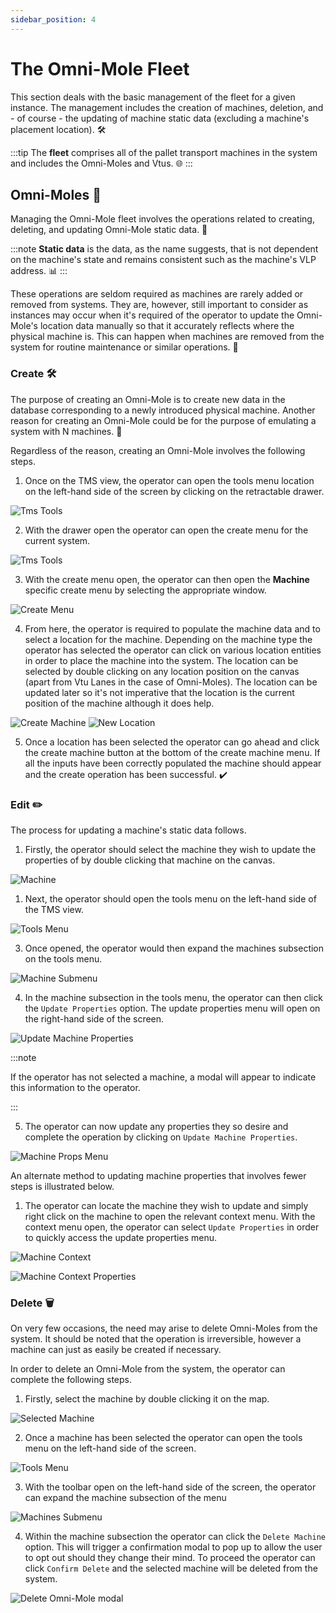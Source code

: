 ```yaml
---
sidebar_position: 4
---
```


# The Omni-Mole Fleet
This section deals with the basic management of the fleet for a given instance. The management includes the creation of machines, deletion, and - of course - the updating of machine static data (excluding a machine's placement location). 🛠️

:::tip
The __fleet__ comprises all of the pallet transport machines in the system and includes the Omni-Moles and Vtus. 🌐
:::

## Omni-Moles 🤖

Managing the Omni-Mole fleet involves the operations related to creating, deleting, and updating Omni-Mole static data. 🔄

:::note
__Static data__ is the data, as the name suggests, that is not dependent on the machine's state and remains consistent such as the machine's VLP address. 📊
:::

These operations are seldom required as machines are rarely added or removed from systems. They are, however, still important to consider as instances may occur when it's required of the operator to update the Omni-Mole's location data manually so that it accurately reflects where the physical machine is. This can happen when machines are removed from the system for routine maintenance or similar operations. 🔧

### Create 🛠️

The purpose of creating an Omni-Mole is to create new data in the database corresponding to a newly introduced physical machine. Another reason for creating an Omni-Mole could be for the purpose of emulating a system with N machines. 🌟

Regardless of the reason, creating an Omni-Mole involves the following steps.

1. Once on the TMS view, the operator can open the tools menu location on the left-hand side of the screen by clicking on the retractable drawer.

![Tms Tools](assets/fleet-management/tms-view-tools.png)

2. With the drawer open the operator can open the create menu for the current system. 

![Tms Tools](assets/fleet-management/tms-view-tools-create.png)


3. With the create menu open, the operator can then open the __Machine__ specific create menu by selecting the appropriate window.

![Create Menu](assets/fleet-management/tms-view-rhs-menu-machines.png)

4. From here, the operator is required to populate the machine data and to select a location for the machine. Depending on the machine type the operator has selected the operator can click on various location entities in order to place the machine into the system.  The location can be selected by double clicking on any location position on the canvas (apart from Vtu Lanes in the case of Omni-Moles). The location can be updated later so it's not imperative that the location is the current position of the machine although it does help.

![Create Machine](assets/fleet-management/tms-menu-machine-props.png)
![New Location](assets/fleet-management/tms-view-create-machine.png)

5. Once a location has been selected the operator can go ahead and click the create machine button at the bottom of the create machine menu. If all the inputs have been correctly populated the machine should appear and the create operation has been successful. ✔️


### Edit ✏️

The process for updating a machine's static data follows.

1. Firstly, the operator should select the machine they wish to update the properties of by double clicking that machine on the canvas.

![Machine](assets/fleet-management/tms-view-new-machine.png)


1. Next, the operator should open the tools menu on the left-hand side of the TMS view.

![Tools Menu](assets/fleet-management/tms-view-tools.png)

3. Once opened, the operator would then expand the machines subsection on the tools menu. 

![Machine Submenu](assets/fleet-management/tms-view-machine-submenu.png)

4. In the machine subsection in the tools menu, the operator can then click the `Update Properties` option. The update properties menu will open  on the right-hand side of the screen.   

![Update Machine Properties](assets/fleet-management/tms-view-tools-machines-submenu-update.png)

:::note

If the operator has not selected a machine, a modal will appear to indicate this information to the operator.

:::

5. The operator can now update any properties they so desire and complete the operation by clicking on `Update Machine Properties`.

![Machine Props Menu](assets/fleet-management/tms-menu-machine-props.png)

An alternate method to updating machine properties that involves fewer steps is illustrated below.

1. The operator can locate the machine they wish to update and simply right click on the machine to open the relevant context menu. With the context menu open, the operator can select `Update Properties` in order to quickly access the update properties menu.

![Machine Context](assets/fleet-management/tms-menu-machine-context-menu.png)

![Machine Context Properties](assets/fleet-management/tms-menu-machine-context-menu-properties.png)


### Delete 🗑️

On very few occasions, the need may arise to delete Omni-Moles from the system. It should be noted that the operation is irreversible, however a machine can just as easily be created if necessary. 

In order to delete an Omni-Mole from the system, the operator can complete the following steps.
1. Firstly, select the machine by double clicking it on the map.

![Selected Machine](assets/fleet-management/tms-view-new-machine.png)

2. Once a machine has been selected the operator can open the tools menu on the left-hand side of the screen.  

![Tools Menu](assets/fleet-management/tms-view-tools.png)

3. With the toolbar open on the left-hand side of the screen, the operator can expand the machine subsection of the menu

![Machines Submenu](assets/fleet-management/tms-view-tools-machines-submenu-full.png)

4. Within the machine subsection the operator can click the `Delete Machine` option. This will trigger a confirmation modal to pop up to allow the user to opt out should they change their mind. To proceed the operator can click `Confirm Delete` and the selected machine will be deleted from the system.

![Delete Omni-Mole modal](assets/fleet-management/tms-view-delete-machine-modal.png)
 